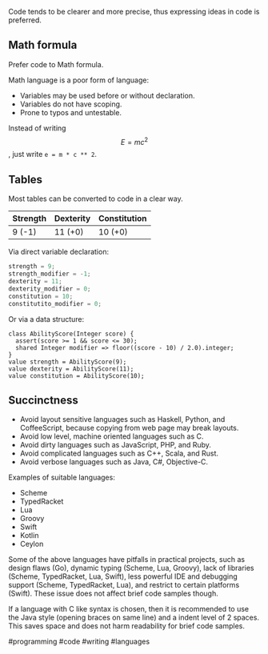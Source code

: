Code tends to be clearer and more precise,
thus expressing ideas in code is preferred.

## Math formula

Prefer code to Math formula.

Math language is a poor form of language:

- Variables may be used before or without declaration.
- Variables do not have scoping.
- Prone to typos and untestable.

Instead of writing $$E = mc^2$$, just write `e = m * c ** 2`.

## Tables

Most tables can be converted to code in a clear way.

| Strength | Dexterity | Constitution |
| -------- | --------- | ------------ |
| 9 (-1)   | 11 (+0)   | 10 (+0)      |

Via direct variable declaration:

```c
strength = 9;
strength_modifier = -1;
dexterity = 11;
dexterity_modifier = 0;
constitution = 10;
constitutito_modifier = 0;
```

Or via a data structure:

```ceylon
class AbilityScore(Integer score) {
  assert(score >= 1 && score <= 30);
  shared Integer modifier => floor((score - 10) / 2.0).integer;
}
value strength = AbilityScore(9);
value dexterity = AbilityScore(11);
value constitution = AbilityScore(10);
```

## Succinctness

- Avoid layout sensitive languages such as Haskell, Python, and CoffeeScript, because copying from web page may break layouts.
- Avoid low level, machine oriented languages such as C.
- Avoid dirty languages such as JavaScript, PHP, and Ruby.
- Avoid complicated languages such as C++, Scala, and Rust.
- Avoid verbose languages such as Java, C#, Objective-C.

Examples of suitable languages:

- Scheme
- TypedRacket
- Lua
- Groovy
- Swift
- Kotlin
- Ceylon

Some of the above languages have pitfalls in practical projects,
such as design flaws (Go),
dynamic typing (Scheme, Lua, Groovy),
lack of libraries (Scheme, TypedRacket, Lua, Swift),
less powerful IDE and debugging support (Scheme, TypedRacket, Lua),
and restrict to certain platforms (Swift).
These issue does not affect brief code samples though.

If a language with C like syntax is chosen,
then it is recommended to use the Java style (opening braces on same line)
and a indent level of 2 spaces.
This saves space and does not harm readability for brief code samples.
 
#programming #code #writing #languages
